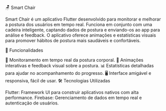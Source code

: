 🪑 Smart Chair

Smart Chair é um aplicativo Flutter desenvolvido para monitorar e melhorar a postura dos usuários em tempo real. Funciona em conjunto com uma cadeira inteligente, captando dados de postura e enviando-os ao app para análise e feedback. O aplicativo oferece animações e estatísticas visuais para promover hábitos de postura mais saudáveis e confortáveis.

🚀 Funcionalidades

📡 Monitoramento em tempo real da postura corporal.
🎨 Animações interativas e feedback visual sobre a postura.
📊 Estatísticas detalhadas para ajudar no acompanhamento do progresso.
🖥️ Interface amigável e responsiva, fácil de usar.
🛠️ Tecnologias Utilizadas

Flutter: Framework UI para construir aplicativos nativos com alta performance.
Firebase: Gerenciamento de dados em tempo real e autenticação de usuários.
